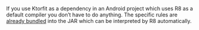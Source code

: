 If you use Ktorfit as a dependency in an Android project which uses R8 as a default compiler you don’t have to 
do anything. The specific rules are 
[already bundled](https://github.com/Foso/Ktorfit/blob/master/ktorfit-lib-core/src/jvmMain/resources/META-INF/proguard/ktorfit.pro) into the JAR 
which can be interpreted by R8 automatically.